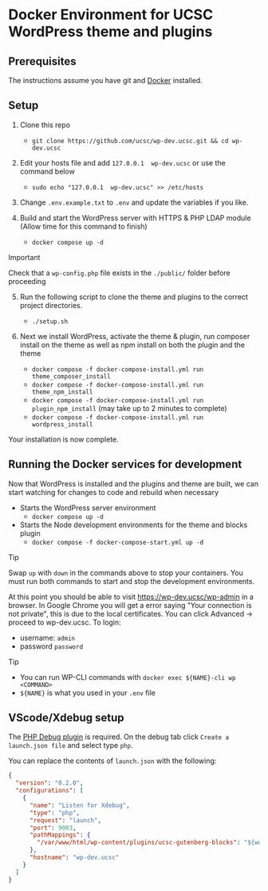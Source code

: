# Docker Environment for UCSC WordPress theme and plugins

## Prerequisites

The instructions assume you have git and [Docker](https://www.docker.com/products/docker-desktop/) installed.

## Setup

1. Clone this repo
      * `git clone https://github.com/ucsc/wp-dev.ucsc.git && cd wp-dev.ucsc`

2. Edit your hosts file and add `127.0.0.1  wp-dev.ucsc` or use the command below
     * `sudo echo "127.0.0.1  wp-dev.ucsc" >> /etc/hosts`
  
3. Change `.env.example.txt` to `.env` and update the variables if you like.

4. Build and start the WordPress server with HTTPS & PHP LDAP module (Allow time for this command to finish)
     * `docker compose up -d`

> [!IMPORTANT]  
> Check that a `wp-config.php` file exists in the `./public/` folder before proceeding

5. Run the following script to clone the theme and plugins to the correct project directories.
      * `./setup.sh`

6. Next we install WordPress, activate the theme & plugin, run composer install on the theme as well as npm install on both the plugin and the theme
     * `docker compose -f docker-compose-install.yml run theme_composer_install`
     * `docker compose -f docker-compose-install.yml run theme_npm_install`
     * `docker compose -f docker-compose-install.yml run plugin_npm_install` (may take up to 2 minutes to complete)
     * `docker compose -f docker-compose-install.yml run wordpress_install`

Your installation is now complete.

## Running the Docker services for development

Now that WordPress is installed and the plugins and theme are built, we can start watching for changes to code and rebuild when necessary

* Starts the WordPress server environment
  * `docker compose up -d`
* Starts the Node development environments for the theme and blocks plugin
  * `docker compose -f docker-compose-start.yml up -d`

> [!TIP]  
> Swap `up` with `down` in the commands above to stop your containers. You must run both commands to start and stop the development environments.

At this point you should be able to visit https://wp-dev.ucsc/wp-admin in a browser. In Google Chrome you will get a error saying "Your connection is not private", this is due to the local certificates. You can click Advanced -> proceed to wp-dev.ucsc. To login:

* username: `admin`
* password `password`

> [!TIP]
> 
> * You can run WP-CLI commands with `docker exec ${NAME}-cli wp <COMMAND>`
> * `${NAME}` is what you used in your `.env` file


## VScode/Xdebug setup

The [PHP Debug plugin](https://marketplace.visualstudio.com/items?itemName=xdebug.php-debug) is required. On the debug tab click `Create a launch.json file` and select type `php`.

You can replace the contents of `launch.json` with the following:

```json
{
  "version": "0.2.0",
  "configurations": [
    {
      "name": "Listen for Xdebug",
      "type": "php",
      "request": "launch",
      "port": 9003,
      "pathMappings": {
        "/var/www/html/wp-content/plugins/ucsc-gutenberg-blocks": "${workspaceRoot}"
      },
      "hostname": "wp-dev.ucsc"
    }
  ]
}
```
